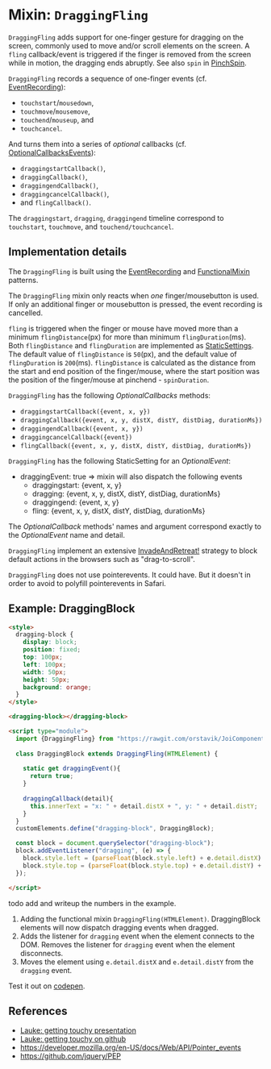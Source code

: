 # Mixin: `DraggingFling`

`DraggingFling` adds support for one-finger gesture for dragging on the screen, 
commonly used to move and/or scroll elements on the screen.
A `fling` callback/event is triggered if the finger is removed from the screen while in motion,
the dragging ends abruptly.
See also `spin` in [PinchSpin](Mixin3_PinchSpinGesture.md).
 
`DraggingFling` records a sequence of one-finger events 
(cf. [EventRecording](../../chapter2_HowToMakeMixins/Pattern4_EventRecording.md)):
 * `touchstart`/`mousedown`, 
 * `touchmove`/`mousemove`, 
 * `touchend`/`mouseup`, and 
 * `touchcancel`. 

And turns them into a series of *optional* callbacks 
(cf. [OptionalCallbacksEvents](../../chapter2_HowToMakeMixins/Pattern6_OptionalCallbacksEvents.md)):
 * `draggingstartCallback()`, 
 * `draggingCallback()`, 
 * `draggingendCallback()`, 
 * `draggingcancelCallback()`, 
 * and `flingCallback()`.
 
The `draggingstart`, `dragging`, `draggingend` timeline correspond to 
`touchstart`, `touchmove`, and `touchend/touchcancel`.

## Implementation details

The `DraggingFling` is built using the [EventRecording](../../chapter2_HowToMakeMixins/Pattern4_EventRecording.md) and 
[FunctionalMixin](../../chapter2_HowToMakeMixins/Pattern2_FunctionalMixin.md) patterns. 

The `DraggingFling` mixin only reacts when *one* finger/mousebutton is used.
If only an additional finger or mousebutton is pressed, 
the event recording is cancelled.

`fling` is triggered when the finger or mouse have moved more 
than a minimum `flingDistance`(px) for more than minimum `flingDuration`(ms).
Both `flingDistance` and `flingDuration` are implemented as [StaticSettings](../../chapter2_HowToMakeMixins/Pattern3_StaticSettings.md).
The default value of `flingDistance` is `50`(px), and
the default value of `flingDuration` is `200`(ms).
`flingDistance` is calculated as the distance from the start and end position of
the finger/mouse, where the start position was the position of the finger/mouse at pinchend - `spinDuration`.

`DraggingFling` has the following *OptionalCallbacks* methods:
 - `draggingstartCallback({event, x, y})`
 - `draggingCallback({event, x, y, distX, distY, distDiag, durationMs})`
 - `draggingendCallback({event, x, y})`
 - `draggingcancelCallback({event})`
 - `flingCallback({event, x, y, distX, distY, distDiag, durationMs})`

`DraggingFling` has the following StaticSetting for an *OptionalEvent*:
 - draggingEvent: true => mixin will also dispatch the following events
    - draggingstart:  {event, x, y}
    - dragging:       {event, x, y, distX, distY, distDiag, durationMs}
    - draggingend:    {event, x, y}
    - fling:          {event, x, y, distX, distY, distDiag, durationMs}

The *OptionalCallback* methods' names and argument 
correspond exactly to the *OptionalEvent* name and detail. 

`DraggingFling` implement an extensive [InvadeAndRetreat!](../gestures/Pattern4_InvadeAndRetreat.md) strategy 
to block default actions in the browsers such as "drag-to-scroll".

`DraggingFling` does not use pointerevents. It could have. 
But it doesn't in order to avoid to polyfill pointerevents in Safari.

## Example: DraggingBlock

```html
<style>
  dragging-block {
    display: block;
    position: fixed;
    top: 100px;
    left: 100px;
    width: 50px;
    height: 50px;
    background: orange;
  }
</style>

<dragging-block></dragging-block>

<script type="module">
  import {DraggingFling} from "https://rawgit.com/orstavik/JoiComponents/master/src/gestures/DraggingFling.js";
  
  class DraggingBlock extends DraggingFling(HTMLElement) {                   //[1]
  
    static get draggingEvent(){
      return true;
    }
    
    draggingCallback(detail){
      this.innerText = "x: " + detail.distX + ", y: " + detail.distY;  //[3] 
    }
  }
  customElements.define("dragging-block", DraggingBlock);

  const block = document.querySelector("dragging-block");
  block.addEventListener("dragging", (e) => {
    block.style.left = (parseFloat(block.style.left) + e.detail.distX) + "px";  //[3]
    block.style.top = (parseFloat(block.style.top) + e.detail.distY) + "px";    //[3]
  });

</script>
```                                                                   
todo add and writeup the numbers in the example.
1. Adding the functional mixin `DraggingFling(HTMLElement)`. 
DraggingBlock elements will now dispatch dragging events when dragged.
2. Adds the listener for `dragging` event when the element connects to the DOM.
Removes the listener for `dragging` event when the element disconnects.
3. Moves the element using `e.detail.distX` and `e.detail.distY` from the `dragging` event.

Test it out on [codepen](https://codepen.io/orstavik/pen/XEwPaE).

## References
* [Lauke: getting touchy presentation](https://www.youtube.com/watch?v=jSL-RluQhMs)
* [Lauke: getting touchy on github](https://github.com/patrickhlauke/getting-touchy-presentation)
* https://developer.mozilla.org/en-US/docs/Web/API/Pointer_events
* https://github.com/jquery/PEP